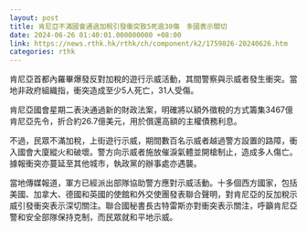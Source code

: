 ```yaml
---
layout: post
title: 肯尼亞不滿國會通過加稅引發衝突致5死逾30傷　多國表示關切
date: 2024-06-26 01:40:01.000000000 +08:00
link: https://news.rthk.hk/rthk/ch/component/k2/1759026-20240626.htm
categories: rthk
---
```


肯尼亞首都內羅畢爆發反對加稅的遊行示威活動，其間警察與示威者發生衝突。當地非政府組織指，衝突造成至少5人死亡，31人受傷。

肯尼亞國會星期二表決通過新的財政法案，明確將以額外徵稅的方式籌集3467億肯尼亞先令，折合約26.7億美元，用於償還高額的主權債務利息。

不過，民眾不滿加稅，上街遊行示威，期間數百名示威者越過警方設置的路障，衝入國會大廈縱火和破壞。警方向示威者施放催淚氣體並開槍制止，造成多人傷亡。據報衝突亦蔓延至其他城市，執政黨的辦事處亦遇襲。

當地傳媒報道，軍方已經派出部隊協助警方應對示威活動。十多個西方國家，包括美國、加拿大、德國和英國的使館和外交使團發表聯合聲明，對肯尼亞的反加稅示威引發衝突表示深切關注。聯合國秘書長古特雷斯亦對衝突表示關注，呼籲肯尼亞警和安全部隊保持克制，而民眾就和平地示威。
